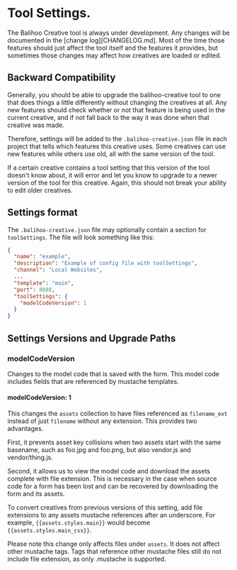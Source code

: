 # Tool Settings.

The Balihoo Creative tool is always under development.  Any changes will be documented in the [change log][CHANGELOG.md].  Most of the time those features should just affect the tool itself and the features it provides, but sometimes those changes may affect how creatives are loaded or edited.

## Backward Compatibility

Generally, you should be able to upgrade the balihoo-creative tool to one that does things a little differently without changing the creatives at all.  Any new features should check whether or not that feature is being used in the current creative, and if not fall back to the way it was done when that creative was made.

Therefore, settings will be added to the `.balihoo-creative.json` file in each project that tells which features this creative uses.  Some creatives can use new features while others use old, all with the same version of the tool.

If a certain creative contains a tool setting that this version of the tool doesn't know about, it will error and let you know to upgrade to a newer version of the tool for this creative.  Again, this should not break your ability to edit older creatives.

## Settings format

The `.balihoo-creative.json` file may optionally contain a section for `toolSettings`.  The file will look something like this:

```json
{
  "name": "example",
  "description": "Example of config file with toolSettings",
  "channel": "Local Websites",
  ...
  "template": "main",
  "port": 8088,
  "toolSettings": {
    "modelCodeVersion": 1
  }
}
```

## Settings Versions and Upgrade Paths

### modelCodeVersion

Changes to the model code that is saved with the form.  This model code includes fields that are referenced by mustache templates.

####  modelCodeVersion: 1
This changes the `assets` collection to have files referenced as `filename_ext` instead of just `filename` without any extension.  This provides two advantages.  

First, it prevents asset key collisions when two assets start with the same basename, such as foo.jpg and foo.png, but also vendor.js and vendor/thing.js.

Second, it allows us to view the model code and download the assets complete with file extension.  This is necessary in the case when source code for a form has been lost and can be recovered by downloading the form and its assets.
 
To convert creatives from previous versions of this setting, add file extensions to any assets mustache references after an underscore.  For example, `{{assets.styles.main}}` would become `{{assets.styles.main_css}}`.

Please note this change only affects files under `assets`.  It does not affect other mustache tags.  Tags that reference other mustache files still do not include file extension, as only .mustache is supported.
